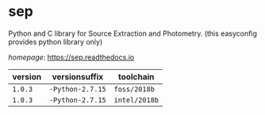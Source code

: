 # sep

Python and C library for Source Extraction and Photometry.  (this easyconfig provides python library only)

*homepage*: <https://sep.readthedocs.io>

version | versionsuffix | toolchain
--------|---------------|----------
``1.0.3`` | ``-Python-2.7.15`` | ``foss/2018b``
``1.0.3`` | ``-Python-2.7.15`` | ``intel/2018b``
